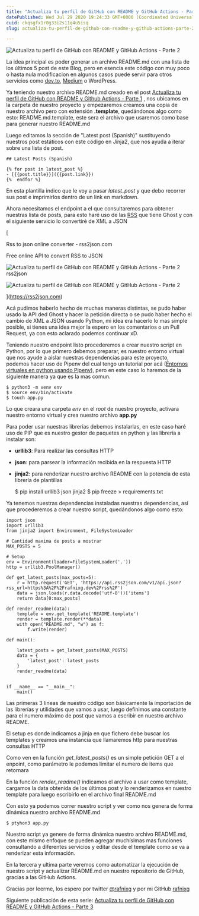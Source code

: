 ```yaml
---
title: "Actualiza tu perfil de GitHub con README y GitHub Actions - Parte 2"
datePublished: Wed Jul 29 2020 19:24:33 GMT+0000 (Coordinated Universal Time)
cuid: ckqsgfx1r0g33i2s11q4u5isq
slug: actualiza-tu-perfil-de-github-con-readme-y-github-actions-parte-2

---
```


![Actualiza tu perfil de GitHub con README y GitHub Actions - Parte 2](https://cdn.hashnode.com/res/hashnode/image/upload/v1625600285897/uuuLVxUOv.jpeg)

La idea principal es poder generar un archivo README.md con una lista de los últimos 5 post de este Blog, pero en esencia este código con muy poco o hasta nula modificacion en algunos casos puede servir para otros servicios como [dev.to](https://dev.to/), [Medium](https://medium.com/) o WordPress.

Ya teniendo nuestro archivo README.md creado en el post [Actualiza tu perfil de GitHub con README y Github Actions - Parte 1](http://rafnixg.dev/actualiza-tu-perfil-de-github-con-readme-y-github-actions-part-1/) , nos ubicamos en la carpeta de nuestro proyecto y empezaremos creamos una copia de nuestro archivo pero con extensión **.template**, quedándonos algo como esto: README.md.template, este sera el archivo que usaremos como base para generar nuestro README.md

Luego editamos la sección de "Latest post (Spanish)" sustituyendo nuestros post estáticos con este código en Jinja2, que nos ayuda a iterar sobre una lista de post.

    ## Latest Posts (Spanish)
    
    {% for post in latest_post %}
    - [{{post.title}}]({{post.link}})
    {%  endfor %}
    
    

En esta plantilla indico que le voy a pasar _latest\_post_ y que debo recorrer sus post e imprimirlos dentro de un link en markdown.

Ahora necesitamos el endpoint a el que consultaremos para obtener nuestras lista de posts, para esto haré uso de las [RSS](https://es.wikipedia.org/wiki/RSS) que tiene Ghost y con el siguiente servicio lo convertiré de XML a JSON

[

Rss to json online converter - rss2json.com

Free online API to convert RSS to JSON

![Actualiza tu perfil de GitHub con README y GitHub Actions - Parte 2](https://cdn.hashnode.com/res/hashnode/image/upload/v1625600287911/1jPcF_yql.x-icon)rss2json

![Actualiza tu perfil de GitHub con README y GitHub Actions - Parte 2](https://cdn.hashnode.com/res/hashnode/image/upload/v1625600290068/iOhUyOTphF.png)

](https://rss2json.com)

Acá pudimos haberlo hecho de muchas maneras distintas, se pudo haber usado la API ded Ghost y hacer la petición directa o se pudo haber hecho el cambio de XML a JSON usando Python, mi idea era hacerlo lo mas simple posible, si tienes una idea mejor la espero en los comentarios o un Pull Request, ya con esto aclarado podemos continuar xD.

Teniendo nuestro endpoint listo procederemos a crear nuestro script en Python, por lo que primero debemos preparar, es nuestro entorno virtual que nos ayude a aislar nuestras dependencias para este proyecto, podemos hacer uso de Pipenv del cual tengo un tutorial por acá ([Entornos virtuales en python usando Pipenv](http://rafnixg.dev/entornos-virtuales-en-python-usando-pipenv/)), pero en este caso lo haremos de la siguiente manera ya que es la mas comun.

    $ python3 -m venv env
    $ source env/bin/activate
    $ touch app.py
    

Lo que creara una carpeta _env_ en el _root_ de nuestro proyecto, activara nuestro entorno virtual y crea nuestro archivo **app.py**

Para poder usar nuestras librerías debemos instalarlas, en este caso haré uso de PIP que es nuestro gestor de paquetes en python y las librería a instalar son:

*   **urllib3**: Para realizar las consultas HTTP
*   **json**: para parsear la información recibida en la respuesta HTTP
*   **jinja2**: para renderizar nuestro archivo README con la potencia de esta librería de plantillas

    $ pip install urllib3 json jinja2
    $ pip freeze > requirements.txt
    

Ya tenemos nuestras dependencias instaladas nuestras dependencias, así que procederemos a crear nuestro script, quedándonos algo como esto:

    import json
    import urllib3
    from jinja2 import Environment, FileSystemLoader
    
    # Cantidad maxima de posts a mostrar
    MAX_POSTS = 5
    
    # Setup
    env = Environment(loader=FileSystemLoader('.'))
    http = urllib3.PoolManager()
    
    def get_latest_posts(max_posts=5):
        r = http.request('GET', 'https://api.rss2json.com/v1/api.json?rss_url=https%3A%2F%2Frafnixg.dev%2Frss%2F')
        data = json.loads(r.data.decode('utf-8'))['items']
        return data[0:max_posts]
    
    def render_readme(data):
        template = env.get_template('README.template')
        render = template.render(**data)
        with open("README.md", "w") as f:
            f.write(render)
    
    def main():
    
        latest_posts = get_latest_posts(MAX_POSTS)
        data = {
            'latest_post': latest_posts
        }
        render_readme(data)
    
    
    if __name__ == "__main__":
        main()
    

Las primeras 3 lineas de nuestro código son básicamente la importación de las librerías y utilidades que vamos a usar, luego definimos una constante para el numero máximo de post que vamos a escribir en nuestro archivo README.

El setup es donde indicamos a jinja en que fichero debe buscar los templates y creamos una instancia que llamaremos http para nuestras consultas HTTP

Como ven en la función _get\_latest\_posts()_ es un simple petición GET a el enpoint, como parámetro le podemos limitar el numero de items que retornara

En la función _render\_readme()_ indicamos el archivo a usar como template, cargamos la data obtenida de los últimos post y lo renderizamos en nuestro template para luego escribirlo en el archivo final README.md

Con esto ya podemos correr nuestro script y ver como nos genera de forma dinámica nuestro archivo README.md

    $ ptyhon3 app.py
    

Nuestro script ya genere de forma dinámica nuestro archivo README.md, con este mismo enfoque se pueden agregar muchísimas mas funciones consultando a diferentes servicios y editar desde el template como se va a renderizar esta información.

En la tercera y ultima parte veremos como automatizar la ejecución de nuestro script y actualizar README.md en nuestro repositorio de GitHub, gracias a las GitHub Actions.

Gracias por leerme, los espero por twitter [@rafnixg](https://twitter.com/rafnixg) y por mi GitHub [rafnixg](https://github.com/rafnixg/rafnixg)

Siguiente publicación de esta serie: [Actualiza tu perfil de GitHub con README y GitHub Actions - Parte 3](http://rafnixg.dev/actualiza-tu-perfil-de-github-con-readme-y-github-actions-part-3/)